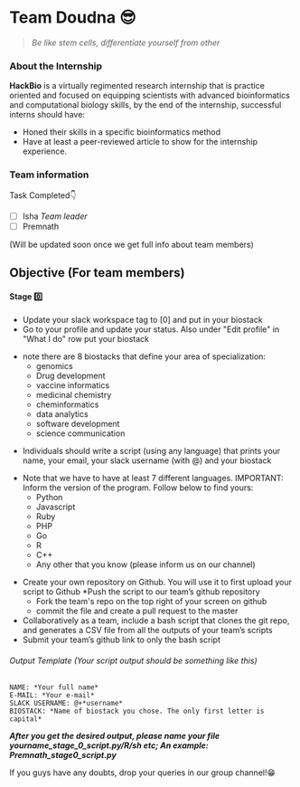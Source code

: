 # Team Doudna 😎
>*Be like stem cells, differentiate yourself from other*              
### About the Internship   
**HackBio** is a virtually regimented research internship that is practice oriented and focused on equipping scientists with advanced bioinformatics and computational biology skills, by the end of the internship, successful interns should have:
+ Honed their skills in a specific bioinformatics method
+ Have at least a peer-reviewed article to show for the internship experience.

### Team information
Task Completed👇
- [ ] Isha *Team leader*
- [ ] Premnath

(Will be updated soon once we get full info about team members)

## Objective (For team members)
#### Stage 0️⃣
+ Update your slack workspace tag to [0] and put in your biostack
+  Go to your profile and update your status. Also under "Edit profile" in "What I do" row put your biostack
 * note there are 8 biostacks that define your area of specialization: 
    * genomics
    * Drug development
    * vaccine informatics
    * medicinal chemistry
    * cheminformatics
    * data analytics
    * software development
    * science communication 

+  Individuals should write a script (using any language) that prints your name, your email, your slack username (with @) and your biostack  
  * Note that we have to have at least 7 different languages. IMPORTANT: Inform the version of the program. Follow below to find yours:
    * Python 
    * Javascript 
    * Ruby
    * PHP
    * Go
    * R
    * C++
    * Any other that you know (please inform us on our channel)

+ Create your own repository on Github. You will use it to first upload your script to Github
 *Push the script to our team’s github repository
  * Fork the team's repo on the top right of your screen on github
  * commit the file and create a pull request to the master
+ Collaboratively as a team, include a bash script that clones the git repo, and generates a CSV file from all the outputs of your team’s scripts
+ Submit your team’s github link to ​only​ the bash script

###### Output Template (Your script output should be something like this)
```
NAME: *Your full name*
E-MAIL: *Your e-mail* 
SLACK USERNAME: @+*username*
BIOSTACK: *Name of biostack you chose. The only first letter is capital* 
```
***After you get the desired output, please name your file yourname_stage_0_script.py/R/sh etc;
An example: Premnath_stage0_script.py***

If you guys have any doubts, drop your queries in our group channel!😁

